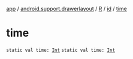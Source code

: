 [app](../../../index.md) / [android.support.drawerlayout](../../index.md) / [R](../index.md) / [id](index.md) / [time](./time.md)

# time

`static val time: `[`Int`](https://kotlinlang.org/api/latest/jvm/stdlib/kotlin/-int/index.html)
`static val time: `[`Int`](https://kotlinlang.org/api/latest/jvm/stdlib/kotlin/-int/index.html)